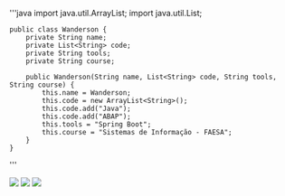 
    
    
'''java
    import java.util.ArrayList;
    import java.util.List;
    
    public class Wanderson {
        private String name;
        private List<String> code;
        private String tools;
        private String course;
    
        public Wanderson(String name, List<String> code, String tools, String course) {
            this.name = Wanderson;
            this.code = new ArrayList<String>();
            this.code.add("Java");
            this.code.add("ABAP");
            this.tools = "Spring Boot";
            this.course = "Sistemas de Informação - FAESA";
        }
    }
'''



<div>
<a href="https://instagram.com/seu-usuário-instagram-aqui" target="_blank"><img loading="lazy" src="https://img.shields.io/badge/-Instagram-%23E4405F?style=for-the-badge&logo=instagram&logoColor=white" target="_blank"></a>
<a href = "mailto:wanderson.f.g@hotmail.com"><img loading="lazy" src="https://img.shields.io/badge/Hotmail-D14836?style=for-the-badge&logo=hotml&logoColor=blue"%20target="_blank"></a>
<a href="https://www.linkedin.com/in/wandersonfg/" target="_blank"><img loading="lazy" src="https://img.shields.io/badge/-LinkedIn-%230077B5?style=for-the-badge&logo=linkedin&logoColor=white" target="_blank"></a>   
</div>
